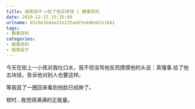 ```yaml
---
title: 搞笑段子->给了他五块钱 | 糗事百科
date: 2019-12-25 15:35:09
urlname: 01cbe1b4ae21e225aebfe4d6ebfe1041
tags: 
- 糗事百科
categories:
- 糗事百科
- 搞笑段子
---
```

今天在街上一小孩对我吐口水，我不但没骂他反而摸摸他的头说：真懂事.给了他五块钱，告诉他对别人也要这样。

等我逛了一圈回来看到他脸已经肿了。

顿时…我觉得满满的正能量。


